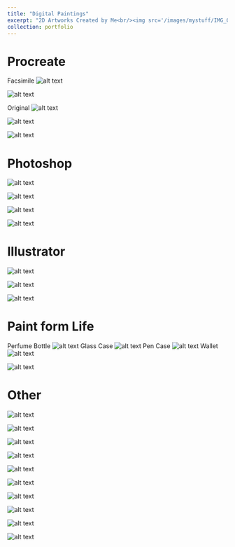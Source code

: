 ```yaml
---
title: "Digital Paintings"
excerpt: "2D Artworks Created by Me<br/><img src='/images/mystuff/IMG_0034.png'>"
collection: portfolio
---
```

Procreate
======
Facsimile
![alt text](/images/mystuff/2.png)

![alt text](/images/mystuff/IMG_0034.png)

Original
![alt text](/images/mystuff/IMG_0033.jpg)

![alt text](/images/mystuff/Untitled_Artwork.png)

![alt text](/images/mystuff/IMG_0022.png)

Photoshop
======
![alt text](/images/mystuff/Kirby_1.png)

![alt text](/images/mystuff/Screenshot%202024-01-02%20185610.png)

![alt text](/images/mystuff/Screenshot%202024-01-02%20185625.png)

![alt text](/images/mystuff/Screenshot%202024-01-02%20185637.png)

Illustrator
======
![alt text](/images/mystuff/island.png)

![alt text](/images/mystuff/Untitled_Artwork.png)

![alt text](/images/mystuff/IMG_0022.png)

Paint form Life
======
Perfume Bottle
![alt text](/images/mystuff/Bottle.jpg)
Glass Case
![alt text](/images/mystuff/Glasscase.jpg)
Pen Case
![alt text](/images/mystuff/Pencase.jpg)
Wallet
![alt text](/images/mystuff/Wallet.jpg)

![alt text](/images/mystuff/123%20(7).PNG)

Other
======
![alt text](/images/mystuff/IMG_0032.PNG)

![alt text](/images/mystuff/123%20(1).PNG)

![alt text](/images/mystuff/123%20(2).PNG)

![alt text](/images/mystuff/123%20(3).PNG)

![alt text](/images/mystuff/123%20(4).PNG)

![alt text](/images/mystuff/123%20(5).PNG)

![alt text](/images/mystuff/QQ图片20231002205318.jpg)

![alt text](/images/mystuff/QQ图片20231002205320.jpg)

![alt text](/images/mystuff/QQ图片20231002205322.jpg)

![alt text](/images/mystuff/QQ图片20231002205331.jpg)
<!-- ![alt text](/images/mystuff) -->
